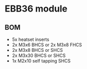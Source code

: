 # EBB36 module

## BOM
*   5x heatset inserts
*   2x M3x6 BHCS or 2x M3x8 FHCS
*   2x M3x8 BHCS or SHCS
*   2x M3x30 BHCS or SHCS
*   1x M2x10 self tapping SHCS

